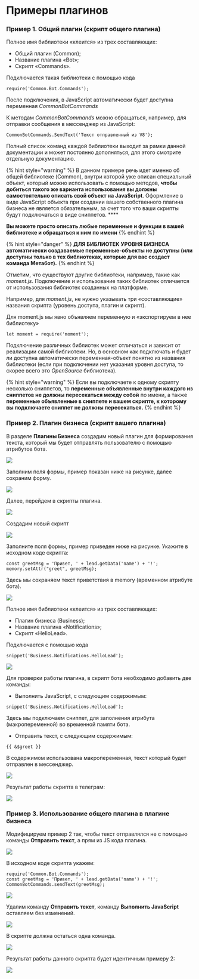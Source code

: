 # Примеры плагинов

### Пример 1. Общий плагин (скрипт общего плагина)

Полное имя библиотеки «клеится» из трех составляющих:

* Общий плагин (Common);
* Название плагина «Bot»;
* Скрипт «Commands».

Подключается такая библиотеки с помощью кода

```
require('Common.Bot.Commands');
```

После подключения, в JavaScript автоматически будет доступна переменная _CommonBotCommands_

К методам _CommonBotCommands_ можно обращаться, например, для отправки сообщения в мессенджер из JavaScript:

```
CommonBotCommands.SendText('Текст отправленный из V8');
```

Полный список команд каждой библиотеки выходит за рамки данной документации и может постоянно дополняться, для этого смотрите отдельную документацию.

{% hint style="warning" %}
В данном примере речь идет именно об общей библиотеке (Common), внутри которой уже описан специальный объект, который можно использовать с помощью методов, **чтобы добиться такого же варианта использования вы должны самостоятельно описать свой объект на JavaScript**. Оформление в виде JavaScript объекта при создании вашего собственного плагина бизнеса не является обязательным, за счет того что ваши скрипты будут подключаться в виде сниппетов. ****&#x20;

**Вы можете просто описать любые переменные и функции в вашей библиотеке и обращаться к ним по имени**
{% endhint %}

{% hint style="danger" %}
**ДЛЯ БИБЛИОТЕК УРОВНЯ БИЗНЕСА автоматически создаваемые переменные-объекты не доступны (или доступны только в тех библиотеках, которые для вас создаст команда Метабот).**
{% endhint %}

Отметим, что существуют другие библиотеки, например, такие как _moment.js_. Подключение и использование таких библиотек отличается от использования библиотек созданных на платформе.&#x20;

Например, для _moment.js_, не нужно указывать три «составляющие» названия скрипта (уровень доступа, плагин и скрипт).&#x20;

Для moment.js мы явно объявляем переменную и «экспортируем в нее библиотеку»

```
let moment = require('moment');
```

Подключение различных библиотек может отличаться и зависит от реализации самой библиотеки. Но, в основном как подключать и будет ли доступна автоматически переменная-объект понятно из названия библиотеки (если при подключении нет указания уровня доступа, то скорее всего это _OpenSource_ библиотека).

{% hint style="warning" %}
Если вы подключаете к одному скрипту несколько сниппетов, то **переменные объявленные внутри каждого из сниппетов не должны пересекаться между собой** по имени, а также **переменные объявленные в сниппете и вашем скрипте, к которому вы подключаете сниппет не должны пересекаться.**
{% endhint %}

### **Пример 2. Плагин бизнеса (скрипт вашего плагина)**

В разделе **Плагины Бизнеса** создадим новый плагин для формирования текста, который мы будет отправлять пользователю с помощью атрибутов бота.

![](<../.gitbook/assets/image (246).png>)

Заполним поля формы, пример показан ниже на рисунке, далее сохраним форму.

![](<../.gitbook/assets/image (239) (1).png>)

Далее, перейдем в скрипты плагина.

![](<../.gitbook/assets/image (238) (1).png>)

Создадим новый скрипт

![](<../.gitbook/assets/image (235).png>)

Заполните поля формы, пример приведен ниже на рисунке. Укажите в исходном коде скрипта:

```
const greetMsg = 'Привет, ' + lead.getData('name') + '!';
memory.setAttr("greet", greetMsg);
```

Здесь мы сохраняем текст приветствия в memory (временном атрибуте бота).

![](<../.gitbook/assets/image (245).png>)

Полное имя библиотеки «клеится» из трех составляющих:

* Плагин бизнеса (Business);
* Название плагина «Notifications»;
* Скрипт «HelloLead».

Подключается с помощью кода

```
snippet('Business.Notifications.HelloLead');
```

![](<../.gitbook/assets/image (242) (1).png>)

Для проверки работы плагина, в скрипт бота необходимо добавить две команды:

* Выполнить JavaScript, с следующим содержимым:

```
snippet('Business.Notifications.HelloLead');
```

Здесь мы подключаем сниппет, для заполнения атрибута (макропеременной) во временной памяти бота.

* Отправить текст, c следующим содержимым:

```
{{ &$greet }}
```

&#x20;В содержимом использована макропеременная, текст который будет отправлен в мессенджер.

![](<../.gitbook/assets/image (243) (1).png>)

Результат работы скрипта в телеграм:

![](<../.gitbook/assets/image (241) (1).png>)

### **Пример 3. Использование общего плагина в плагине бизнеса**

Модифицируем пример 2 так, чтобы текст отправлялся не с помощью команды **Отправить текст**, а прям из JS кода плагина.

![](<../.gitbook/assets/image (237) (1).png>)

В исходном коде скрипта укажем:

```
require('Common.Bot.Commands');
const greetMsg = 'Привет, ' + lead.getData('name') + '!';
CommonBotCommands.sendText(greetMsg);
```

![](<../.gitbook/assets/image (236).png>)

Удалим команду **Отправить текст**, команду **Выполнить JavaScript** оставляем без изменений.

![](<../.gitbook/assets/image (244) (1).png>)

В скрипте должна остаться одна команда.

![](<../.gitbook/assets/image (240) (1).png>)

Результат работы данного скрипта будет идентичным примеру 2:

![](<../.gitbook/assets/image (234).png>)
